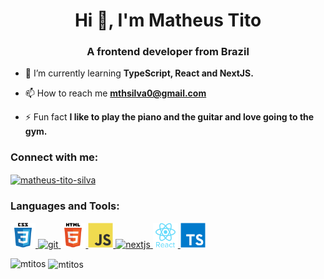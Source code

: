<h1 align="center">Hi 👋, I'm Matheus Tito</h1>
<h3 align="center">A frontend developer from Brazil</h3>

- 🌱 I’m currently learning **TypeScript, React and NextJS.**

- 📫 How to reach me **mthsilva0@gmail.com**

- ⚡ Fun fact **I like to play the piano and the guitar and love going to the gym.**

<h3 align="left">Connect with me:</h3>
<p align="left">
<a href="https://linkedin.com/in/matheus-tito-silva" target="blank"><img align="center" src="https://cdn.jsdelivr.net/npm/simple-icons@3.0.1/icons/linkedin.svg" alt="matheus-tito-silva" height="30" width="40" /></a>
</p>

<h3 align="left">Languages and Tools:</h3>
<p align="left"> <a href="https://www.w3schools.com/css/" target="_blank"> <img src="https://raw.githubusercontent.com/devicons/devicon/master/icons/css3/css3-original-wordmark.svg" alt="css3" width="40" height="40"/> </a> <a href="https://git-scm.com/" target="_blank"> <img src="https://www.vectorlogo.zone/logos/git-scm/git-scm-icon.svg" alt="git" width="40" height="40"/> </a> <a href="https://www.w3.org/html/" target="_blank"> <img src="https://raw.githubusercontent.com/devicons/devicon/master/icons/html5/html5-original-wordmark.svg" alt="html5" width="40" height="40"/> </a> <a href="https://developer.mozilla.org/en-US/docs/Web/JavaScript" target="_blank"> <img src="https://raw.githubusercontent.com/devicons/devicon/master/icons/javascript/javascript-original.svg" alt="javascript" width="40" height="40"/> </a> <a href="https://nextjs.org/" target="_blank"> <img src="https://cdn.worldvectorlogo.com/logos/nextjs-3.svg" alt="nextjs" width="40" height="40"/> </a> <a href="https://reactjs.org/" target="_blank"> <img src="https://raw.githubusercontent.com/devicons/devicon/master/icons/react/react-original-wordmark.svg" alt="react" width="40" height="40"/> </a> <a href="https://www.typescriptlang.org/" target="_blank"> <img src="https://raw.githubusercontent.com/devicons/devicon/master/icons/typescript/typescript-original.svg" alt="typescript" width="40" height="40"/> </a> </p>

<p><img align="left" src="https://github-readme-stats.vercel.app/api/top-langs?username=mtitos&show_icons=true&theme=dracula&bg_color=000000&locale=en&layout=compact" alt="mtitos" /></p>

<p>&nbsp;<img align="center" src="https://github-readme-stats.vercel.app/api?username=mtitos&show_icons=true&locale=en" alt="mtitos" /></p>

